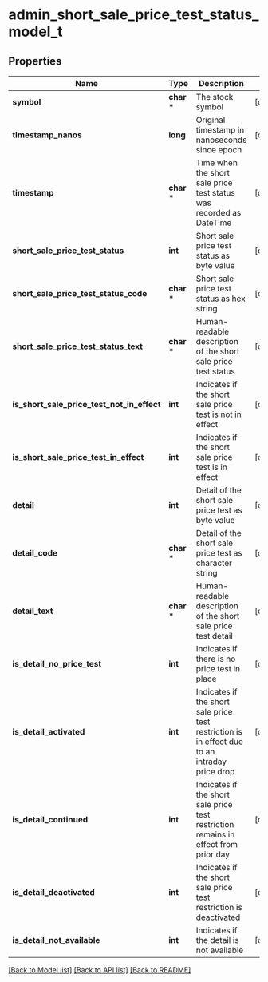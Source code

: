 # admin_short_sale_price_test_status_model_t

## Properties
Name | Type | Description | Notes
------------ | ------------- | ------------- | -------------
**symbol** | **char \*** | The stock symbol | [optional] 
**timestamp_nanos** | **long** | Original timestamp in nanoseconds since epoch | [optional] 
**timestamp** | **char \*** | Time when the short sale price test status was recorded as DateTime | [optional] 
**short_sale_price_test_status** | **int** | Short sale price test status as byte value | [optional] 
**short_sale_price_test_status_code** | **char \*** | Short sale price test status as hex string | [optional] 
**short_sale_price_test_status_text** | **char \*** | Human-readable description of the short sale price test status | [optional] 
**is_short_sale_price_test_not_in_effect** | **int** | Indicates if the short sale price test is not in effect | [optional] 
**is_short_sale_price_test_in_effect** | **int** | Indicates if the short sale price test is in effect | [optional] 
**detail** | **int** | Detail of the short sale price test as byte value | [optional] 
**detail_code** | **char \*** | Detail of the short sale price test as character string | [optional] 
**detail_text** | **char \*** | Human-readable description of the short sale price test detail | [optional] 
**is_detail_no_price_test** | **int** | Indicates if there is no price test in place | [optional] 
**is_detail_activated** | **int** | Indicates if the short sale price test restriction is in effect due to an intraday price drop | [optional] 
**is_detail_continued** | **int** | Indicates if the short sale price test restriction remains in effect from prior day | [optional] 
**is_detail_deactivated** | **int** | Indicates if the short sale price test restriction is deactivated | [optional] 
**is_detail_not_available** | **int** | Indicates if the detail is not available | [optional] 

[[Back to Model list]](../README.md#documentation-for-models) [[Back to API list]](../README.md#documentation-for-api-endpoints) [[Back to README]](../README.md)


